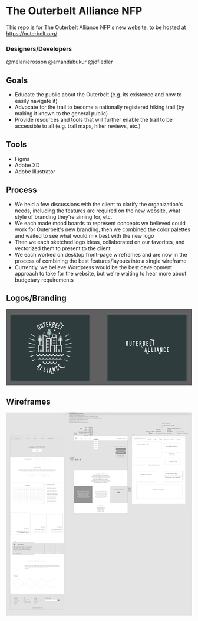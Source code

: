 # The Outerbelt Alliance NFP
This repo is for The Outerbelt Alliance NFP's new website, to be hosted at https://outerbelt.org/
### Designers/Developers
@melanierosson @amandabukur @jdfiedler

## Goals
* Educate the public about the Outerbelt (e.g. its existence and how to easily navigate it)
* Advocate for the trail to become a nationally registered hiking trail (by making it known to the general public)
* Provide resources and tools that will further enable the trail to be accessible to all (e.g. trail maps, hiker reviews, etc.)

## Tools
* Figma
* Adobe XD
* Adobe Illustrator

## Process
* We held a few discussions with the client to clarify the organization's needs, including the features are required on the new website, what style of branding they're aiming for, etc.
* We each made mood boards to represent concepts we believed could work for Outerbelt's new branding, then we combined the color palettes and waited to see what would mix best with the new logo
* Then we each sketched logo ideas, collaborated on our favorites, and vectorized them to present to the client
* We each worked on desktop front-page wireframes and are now in the process of combining the best features/layouts into a single wireframe
* Currently, we believe Wordpress would be the best development approach to take for the website, but we're waiting to hear more about budgetary requirements

## Logos/Branding
<img src="https://github.com/melanierosson/outerbelt/blob/master/logos-2.PNG" width="600"/>

## Wireframes
<img src="https://github.com/melanierosson/outerbelt/blob/master/wireframework-screenshot.png" width="600"/>
